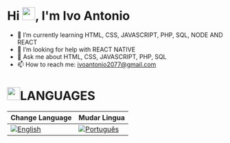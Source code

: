 <h1 align="left">Hi <img src="https://raw.githubusercontent.com/kaueMarques/kaueMarques/master/hi.gif" height="30px">, I'm Ivo Antonio</h1>


- 🌱 I’m currently learning HTML, CSS, JAVASCRIPT, PHP, SQL, NODE AND REACT
- 🤔 I’m looking for help with REACT NATIVE
- 💬 Ask me about HTML, CSS, JAVASCRIPT, PHP, SQL
- 📫 How to reach me: ivoantonio2077@gmail.com

<h1><img src="https://raw.githubusercontent.com/kaueMarques/kaueMarques/master/hi.gif" height="30px">LANGUAGES</h1>

| Change Language                                                                                                       | Mudar Lingua                                                                                                                 |
| --------------------------------------------------------------------------------------------------------------------- | ---------------------------------------------------------------------------------------------------------------------------- |
| [![English](https://img.shields.io/badge/English-green?style=for-the-badge&color=050F2C&logoColor=4C8EDA)](README.md) | [![Português](https://img.shields.io/badge/português-green?style=for-the-badge&color=050F2C&logoColor=4C8EDA)](README_pt.md) | [Português](README_pt.md) |

